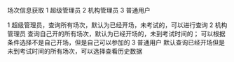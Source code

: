 场次信息获取
1 超级管理员
2 机构管理员
3 普通用户

1 超级管理员，查询所有场次，默认为已经开场，未考试的，可以进行查询
2 机构管理员 查询自己开的所有场次，默认为已经开场的，未到考试时间的； 可以根据条件选择不是自己开场，但是自己可以参加的
3 普通用户  默认查询已经开场但是未到考试时间的所有场次，可以选择查看历史数据